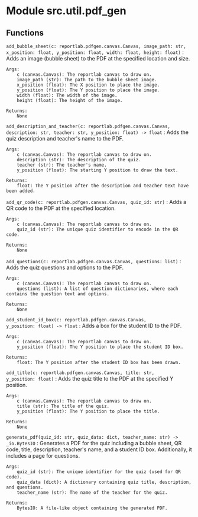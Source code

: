 Module src.util.pdf_gen
=======================

Functions
---------

`add_bubble_sheet(c: reportlab.pdfgen.canvas.Canvas, image_path: str, x_position: float, y_position: float, width: float, height: float)`
:   Adds an image (bubble sheet) to the PDF at the specified location and size.
    
    Args:
        c (canvas.Canvas): The reportlab canvas to draw on.
        image_path (str): The path to the bubble sheet image.
        x_position (float): The X position to place the image.
        y_position (float): The Y position to place the image.
        width (float): The width of the image.
        height (float): The height of the image.
    
    Returns:
        None

`add_description_and_teacher(c: reportlab.pdfgen.canvas.Canvas, description: str, teacher: str, y_position: float) ‑> float`
:   Adds the quiz description and teacher's name to the PDF.
    
    Args:
        c (canvas.Canvas): The reportlab canvas to draw on.
        description (str): The description of the quiz.
        teacher (str): The teacher's name.
        y_position (float): The starting Y position to draw the text.
    
    Returns:
        float: The Y position after the description and teacher text have been added.

`add_qr_code(c: reportlab.pdfgen.canvas.Canvas, quiz_id: str)`
:   Adds a QR code to the PDF at the specified location.
    
    Args:
        c (canvas.Canvas): The reportlab canvas to draw on.
        quiz_id (str): The unique quiz identifier to encode in the QR code.
    
    Returns:
        None

`add_questions(c: reportlab.pdfgen.canvas.Canvas, questions: list)`
:   Adds the quiz questions and options to the PDF.
    
    Args:
        c (canvas.Canvas): The reportlab canvas to draw on.
        questions (list): A list of question dictionaries, where each contains the question text and options.
    
    Returns:
        None

`add_student_id_box(c: reportlab.pdfgen.canvas.Canvas, y_position: float) ‑> float`
:   Adds a box for the student ID to the PDF.
    
    Args:
        c (canvas.Canvas): The reportlab canvas to draw on.
        y_position (float): The Y position to place the student ID box.
    
    Returns:
        float: The Y position after the student ID box has been drawn.

`add_title(c: reportlab.pdfgen.canvas.Canvas, title: str, y_position: float)`
:   Adds the quiz title to the PDF at the specified Y position.
    
    Args:
        c (canvas.Canvas): The reportlab canvas to draw on.
        title (str): The title of the quiz.
        y_position (float): The Y position to place the title.
    
    Returns:
        None

`generate_pdf(quiz_id: str, quiz_data: dict, teacher_name: str) ‑> _io.BytesIO`
:   Generates a PDF for the quiz including a bubble sheet, QR code, title, description,
    teacher's name, and a student ID box. Additionally, it includes a page for questions.
    
    Args:
        quiz_id (str): The unique identifier for the quiz (used for QR code).
        quiz_data (dict): A dictionary containing quiz title, description, and questions.
        teacher_name (str): The name of the teacher for the quiz.
    
    Returns:
        BytesIO: A file-like object containing the generated PDF.